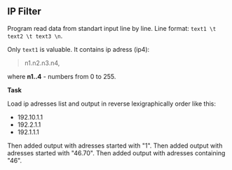 ## IP Filter
Program read data from standart input line by line.
Line format:     ``text1 \t text2 \t text3 \n``.

Only ``text1`` is valuable. It contains ip adress (ip4): 
>n1.n2.n3.n4,

where **n1..4** - numbers from 0 to 255.

**Task**

Load ip adresses list and output in reverse lexigraphically order like this:

* 192.10.1.1
* 192.2.1.1
* 192.1.1.1

Then added output with adresses started with "1".
Then added output with adresses started with "46.70".
Then added output with adresses containing "46".
